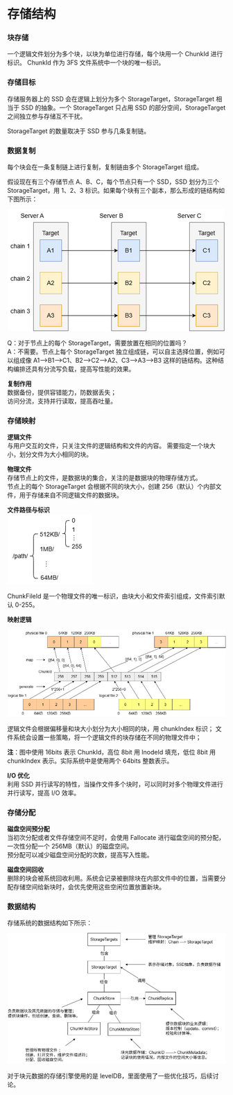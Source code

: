 # 存储结构

### 块存储
一个逻辑文件划分为多个块，以块为单位进行存储，每个块用一个 ChunkId 进行标识。
ChunkId 作为 3FS 文件系统中一个块的唯一标识。

### 存储目标
存储服务器上的 SSD 会在逻辑上划分为多个 StorageTarget，StorageTarget 相当于 SSD 的抽象。一个 StorageTarget 只占用 SSD 的部分空间，StorageTarget 之间独立参与存储互不干扰。

StorageTarget 的数量取决于 SSD 参与几条复制链。

### 数据复制
每个块会在一条复制链上进行复制，复制链由多个 StorageTarget 组成。

假设现在有三个存储节点 A、B、C，每个节点只有一个 SSD，SSD 划分为三个 StorageTarget，用 1、2、3 标识。如果每个块有三个副本，那么形成的链结构如下图所示：

![复制链](../img/3fs_chains.png "3fs chains")

Q：对于节点上的每个 StorageTarget，需要放置在相同的位置吗？  
A：不需要。节点上每个 StorageTarget 独立组成链，可以自主选择位置，例如可以组成像 A1-->B1-->C1、B2-->C2-->A2、C3-->A3-->B3 这样的链结构。这种结构编排还具有分流写负载，提高写性能的效果。

**复制作用**   
数据备份，提供容错能力，防数据丢失；  
访问分流，支持并行读取，提高吞吐量。

### 存储映射

**逻辑文件**   
与用户交互的文件，只关注文件的逻辑结构和文件的内容。
需要指定一个块大小，划分文件为大小相同的块。

**物理文件**   
存储节点上的文件，是数据块的集合，关注的是数据块的物理存储方式。  
节点上的每个 StorageTarget 会根据不同的块大小，创建 256（默认）个内部文件，用于存储来自不同逻辑文件的数据块。   

**文件路径与标识**   
![文件路径](../img/3fs_store_file_path.png "3fs file path")

ChunkFileId 是一个物理文件的唯一标识，由块大小和文件索引组成，文件索引默认 0-255。

**映射逻辑**  

![块存储](../img/3fs_store.png "3fs store")

逻辑文件会根据偏移量和块大小划分为大小相同的块，用 chunkIndex 标识；
文件系统会设置一些策略，将一个逻辑文件的块存储在不同的物理文件中；  

**注**：图中使用 16bits 表示 ChunkId，高位 8bit 用 InodeId 填充，低位 8bit 用 chunkIndex 表示。实际系统中是使用两个 64bits 整数表示。

**I/O 优化**     
利用 SSD 并行读写的特性，当操作文件多个块时，可以同时对多个物理文件进行并行读写，提高 I/O 效率。   

### 存储分配
**磁盘空间预分配**  
当初次分配或者文件存储空间不足时，会使用 Fallocate 进行磁盘空间的预分配，一次性分配一个 256MB（默认）的磁盘空间。   
预分配可以减少磁盘空间分配的次数，提高写入性能。

**磁盘空间回收**  
删除的块会被系统回收利用。系统会记录被删除块在内部文件中的位置，当需要分配存储空间给新块时，会优先使用这些空闲位置放置新块。

### 数据结构
存储系统的数据结构如下所示：

![块存储](../img/3fs_store_struct.png "3fs store struct")

对于块元数据的存储引擎使用的是 levelDB，里面使用了一些优化技巧，后续讨论。